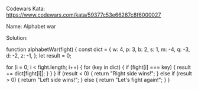 Codewars Kata: https://www.codewars.com/kata/59377c53e66267c8f6000027

Name: Alphabet war

Solution:

function alphabetWar(fight) {
const dict = {
w: 4,
p: 3,
b: 2,
s: 1,
m: -4,
q: -3,
d: -2,
z: -1,
};
let result = 0;

for (i = 0; i < fight.length; i++) {
for (key in dict) {
if (fight[i] === key) {
result += dict[fight[i]];
}
}
}
if (result < 0) {
return "Right side wins!";
} else if (result > 0) {
return "Left side wins!";
} else {
return "Let's fight again!";
}
}
